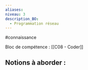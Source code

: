 ```yaml
---
aliases: 
niveau: 3
description_BO:
  - Programmation réseau
---
```

#connaissance

Bloc de compétence : [[C08 - Coder]]

Notions à aborder : 
- 
